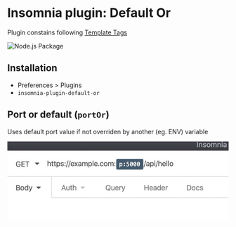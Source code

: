 
# Insomnia plugin: Default Or
Plugin constains following [Template Tags](https://support.insomnia.rest/article/40-template-tags)

![Node.js Package](https://github.com/pieszynski/insomnia-plugin-default-or/workflows/Node.js%20Package/badge.svg)

## Installation 

* Preferences > Plugins
* `insomnia-plugin-default-or`

## Port or default (`portOr`)
Uses default port value if not overriden by another (eg. ENV) variable

![portOr looks like](portOr.jpg)
